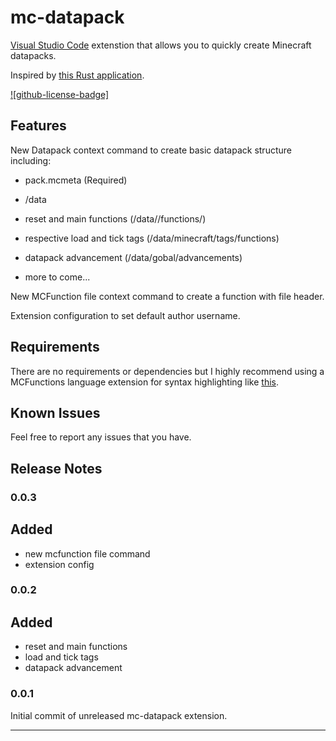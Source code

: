 # mc-datapack
[Visual Studio Code](https://code.visualstudio.com) extenstion that allows you to quickly create Minecraft datapacks. 

Inspired by [this Rust application](https://github.com/oOBoomberOo/Nucleus).

[![github-license-badge]](https://github.com/HuJohner/vscode-mc-datapacks-ext)

## Features

New Datapack context command to create basic datapack structure including:

* pack.mcmeta (Required)

* /data

* reset and main functions (/data/<author>/functions/<namespace>)

* respective load and tick tags (/data/minecraft/tags/functions)

* datapack advancement (/data/gobal/advancements)

* more to come...

New MCFunction file context command to create a function with file header.

Extension configuration to set default author username.

## Requirements

There are no requirements or dependencies but I highly recommend using a MCFunctions language extension for syntax highlighting like [this](https://marketplace.visualstudio.com/items?itemName=arcensoth.language-mcfunction).

## Known Issues

Feel free to report any issues that you have.

## Release Notes

### 0.0.3

## Added

- new mcfunction file command
- extension config

### 0.0.2

## Added

- reset and main functions
- load and tick tags
- datapack advancement

### 0.0.1

Initial commit of unreleased mc-datapack extension. 

-----------------------------------------------------------------------------------------------------------
